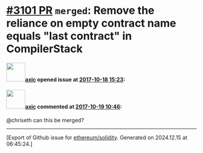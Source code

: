 # [\#3101 PR](https://github.com/ethereum/solidity/pull/3101) `merged`: Remove the reliance on empty contract name equals "last contract" in CompilerStack

#### <img src="https://avatars.githubusercontent.com/u/20340?v=4" width="50">[axic](https://github.com/axic) opened issue at [2017-10-18 15:23](https://github.com/ethereum/solidity/pull/3101):



#### <img src="https://avatars.githubusercontent.com/u/20340?v=4" width="50">[axic](https://github.com/axic) commented at [2017-10-19 10:46](https://github.com/ethereum/solidity/pull/3101#issuecomment-337871103):

@chriseth can this be merged?


-------------------------------------------------------------------------------



[Export of Github issue for [ethereum/solidity](https://github.com/ethereum/solidity). Generated on 2024.12.15 at 06:45:24.]
